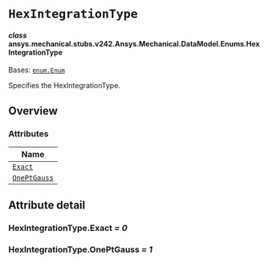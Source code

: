 # `HexIntegrationType`

<a id="ansys.mechanical.stubs.v242.Ansys.Mechanical.DataModel.Enums.HexIntegrationType"></a>

#### *class* ansys.mechanical.stubs.v242.Ansys.Mechanical.DataModel.Enums.HexIntegrationType

Bases: [`enum.Enum`](https://docs.python.org/3/library/enum.html#enum.Enum)

Specifies the HexIntegrationType.

<!-- !! processed by numpydoc !! -->

<a id="overview"></a>

## Overview

### Attributes

| Name |
| -------------------------------------------------------------------------------------------------------------------------- |
| [`Exact`](#HexIntegrationType.Exact) |
| [`OnePtGauss`](#HexIntegrationType.OnePtGauss) |

<a id="attribute-detail"></a>

## Attribute detail

<a id="HexIntegrationType.Exact"></a>

### HexIntegrationType.Exact *= 0*

<a id="HexIntegrationType.OnePtGauss"></a>

### HexIntegrationType.OnePtGauss *= 1*


